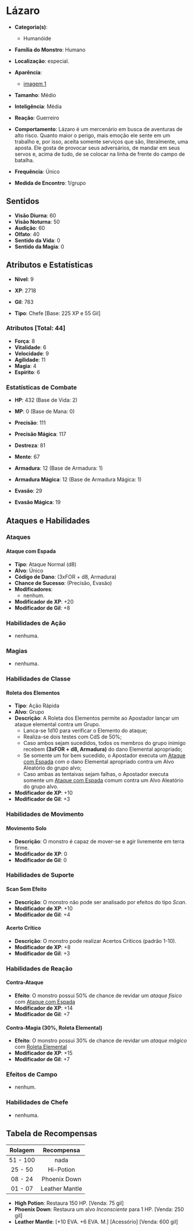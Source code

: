 # Lázaro

* **Categoria(s)**:
  * Humanóide
* **Família do Monstro**: Humano
* **Localização**: especial.

* **Aparência**:
  * [imagem 1](https://i.pinimg.com/564x/c1/de/65/c1de65e4d50d4d36d8489365e38c6ccd.jpg)

* **Tamanho**: Médio
* **Inteligência**: Média
* **Reação**: Guerreiro
* **Comportamento**: Lázaro é um mercenário em busca de aventuras de alto risco. Quanto maior o perigo, mais emoção ele sente em um trabalho e, por isso, aceita somente serviços que são, literalmente, uma aposta. Ele gosta de provocar seus adversários, de mandar em seus servos e, acima de tudo, de se colocar na linha de frente do campo de batalha.

* **Frequência**: Único
* **Medida de Encontro**: 1/grupo

## Sentidos

* **Visão Diurna**: 60
* **Visão Noturna**: 50
* **Audição**: 60
* **Olfato**: 40
* **Sentido da Vida**: 0
* **Sentido da Magia**: 0

## Atributos e Estatísticas

* **Nível**: 9

* **XP**: 2718
* **Gil**: 783

* **Tipo**: Chefe [Base: 225 XP e 55 Gil]

### Atributos [Total: 44]

* **Força**: 8
* **Vitalidade**: 6
* **Velocidade**: 9
* **Agilidade**: 11
* **Magia**: 4
* **Espírito**: 6

### Estatísticas de Combate

* **HP**: 432 (Base de Vida: 2)
* **MP**: 0 (Base de Mana: 0)

* **Precisão**: 111
* **Precisão Mágica**: 117
* **Destreza**: 81
* **Mente**: 67
* **Armadura**: 12 (Base de Armadura: 1)
* **Armadura Mágica**: 12 (Base de Armadura Mágica: 1)
* **Evasão**: 29
* **Evasão Mágica**: 19

## Ataques e Habilidades

### Ataques

#### Ataque com Espada

* **Tipo**: Ataque Normal (d8)
* **Alvo**: Único
* **Código de Dano**: (3xFOR + d8, Armadura)
* **Chance de Sucesso**: (Precisão, Evasão)
* **Modificadores**:
  * nenhum.
* **Modificador de XP**: +20
* **Modificador de Gil**: +8

### Habilidades de Ação

* nenhuma.

### Magias

* nenhuma.

### Habilidades de Classe

#### Roleta dos Elementos

* **Tipo**: Ação Rápida
* **Alvo**: Grupo
* **Descrição**: A Roleta dos Elementos permite ao Apostador lançar um ataque elemental contra um Grupo.
  * Lanca-se 1d10 para verificar o Elemento do ataque;
  * Realiza-se dois testes com CdS de 50%;
  * Caso ambos sejam sucedidos, todos os membros do grupo inimigo recebem **(3xFOR + d8, Armadura)** do dano Elemental apropriado;
  * Se somente um for bem sucedido, o Apostador executa um [Ataque com Espada](#ataque-com-espada) com o dano Elemental apropriado contra um Alvo Aleatório do grupo alvo;
  * Caso ambas as tentaivas sejam falhas, o Apostador executa somente um [Ataque com Espada](#ataque-com-espada) comum contra um Alvo Aleatório do grupo alvo.
* **Modificador de XP**: +10
* **Modificador de Gil**: +3

### Habilidades de Movimento

#### Movimento Solo

* **Descrição**: O monstro é capaz de mover-se e agir livremente em terra firme.
* **Modificador de XP**: 0
* **Modificador de Gil**: 0

### Habilidades de Suporte

#### Scan Sem Efeito

* **Descrição**: O monstro não pode ser analisado por efeitos do tipo *Scan*.
* **Modificador de XP**: +10
* **Modificador de Gil**: +4

#### Acerto Crítico

* **Descrição**: O monstro pode realizar Acertos Críticos (padrão 1-10).
* **Modificador de XP**: +8
* **Modificador de Gil**: +3

### Habilidades de Reação

#### Contra-Ataque

* **Efeito**: O monstro possui 50% de chance de revidar um *ataque físico* com [Ataque com Espada](#ataque-com-espada)
* **Modificador de XP**: +14
* **Modificador de Gil**: +7

#### Contra-Magia (30%, Roleta Elemental)

* **Efeito**: O monstro possui 30% de chance de revidar um *ataque mágico* com [Roleta Elemental](#roleta-elemental)
* **Modificador de XP**: +15
* **Modificador de Gil**: +7

### Efeitos de Campo

* nenhum.

### Habilidades de Chefe

* nenhuma.

## Tabela de Recompensas

| Rolagem   | Recompensa      |
|:---------:|:---------------:|
| 51 - 100  | nada            |
| 25 - 50   | Hi-Potion       |
| 08 - 24   | Phoenix Down    |
| 01 - 07   | Leather Mantle  |

* **High Potion**: Restaura 150 HP. [Venda: 75 gil]
* **Phoenix Down**: Restaura um alvo *Inconsciente* para 1 HP. [Venda: 250 gil]
* **Leather Mantle**: [+10 EVA. +6 EVA. M.] [Acessório] [Venda: 600 gil]